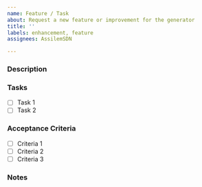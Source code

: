 ```yaml
---
name: Feature / Task
about: Request a new feature or improvement for the generator
title: ''
labels: enhancement, feature
assignees: AssilemSDN

---
```


### Description
<!-- Describe the feature or task clearly -->

### Tasks
- [ ] Task 1
- [ ] Task 2

### Acceptance Criteria
- [ ] Criteria 1
- [ ] Criteria 2
- [ ] Criteria 3

### Notes
<!-- Any additional information or considerations -->

